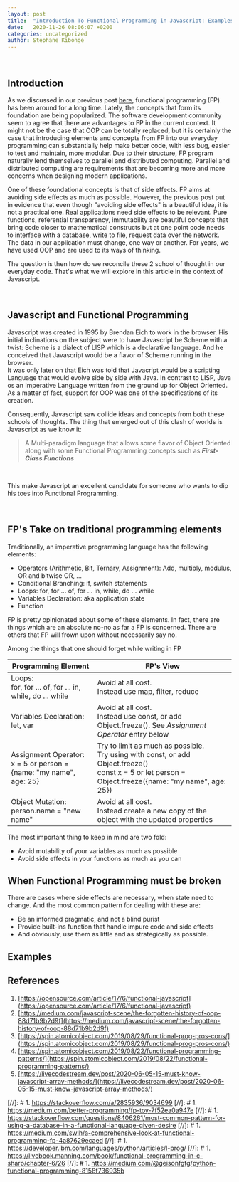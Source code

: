 ```yaml
--- 
layout: post 
title:  "Introduction To Functional Programming in Javascript: Examples" 
date:   2020-11-26 08:06:07 +0200 
categories: uncategorized 
author: Stephane Kibonge 
--- 
```




<br>

## Introduction

As we discussed in our previous post [here](/posts/introduction-to-fp-in-js-concepts), functional programming (FP) has been around for a long time. Lately, the concepts that form its foundation are being popularized. The software development community seem to agree that there are advantages to FP in the current context. It might not be the case that OOP can be totally replaced, but it is certainly the case that introducing elements and concepts from FP into our everyday programming can substantially help make better code, with less bug, easier to test and maintain, more modular. Due to their structure, FP program naturally lend themselves to parallel and distributed computing. Parallel and distributed computing are requirements that are becoming more and more concerns when designing modern applications.


One of these foundational concepts is that of side effects. FP aims at avoiding side effects as much as possible. However, the previous post put in evidence that even though "avoiding side effects" is a beautiful idea, it is not a practical one. Real applications need side effects to be relevant. Pure functions, referential transparency, immutability are beautiful concepts that bring code closer to mathematical constructs but at one point code needs to interface with a database, write to file, request data over the network. The data in our application must change, one way or another. For years, we have used OOP and are used to its ways of thinking.

The question is then how do we reconcile these 2 school of thought in our everyday code. That's what we will explore in this article in the context of Javascript.

<br>

## Javascript and Functional Programming

Javascript was created in 1995 by Brendan Eich to work in the browser. His initial inclinations on the subject were to have Javascript be Scheme with a twist: Scheme is a dialect of LISP which is a declarative language. And he conceived that Javascript would be a flavor of Scheme running in the browser. 
<br>It was only later on that Eich was told that Javacript would be a scripting Language that would evolve side by side with Java. In contrast to LISP, Java os an Imperative Language written from the ground up for Object Oriented. As a matter of fact, support for OOP was one of the specifications of its creation.

Consequently, Javascript saw collide ideas and concepts from both these schools of thoughts. The thing that emerged out of this clash of worlds is Javascript as we know it: 
> A Multi-paradigm language that allows some flavor of Object Oriented along with some Functional Programming concepts such as ***First-Class Functions***

<br>

This make Javascript an excellent candidate for someone who wants to dip his toes into Functional Programming.

<br>

## FP's Take on traditional programming elements

Traditionally, an imperative programming language has the following elements:
- Operators (Arithmetic, Bit, Ternary, Assignment): Add, multiply, modulus, OR and bitwise OR, ...
- Conditional Branching: if, switch statements
- Loops: for, for ... of, for ... in, while, do ... while
- Variables Declaration: aka application state
- Function

FP is pretty opinionated about some of these elements. In fact, there are things which are an absolute no-no as far a FP is concerned. There are others that FP will frown upon without necessarily say no.

Among the things that one should forget while writing in FP

|Programming Element| FP's View|
|-|-|
|Loops: <br>for, for ... of, for ... in, while, do ... while| Avoid at all cost. <br>Instead use map, filter, reduce|
|Variables Declaration: <br>let, var| Avoid at all cost. <br>Instead use const, or add Object.freeze(). See *Assignment Operator* entry below|
|Assignment Operator:<br>x = 5 or person = {name: "my name", age: 25}| Try to limit as much as possible. <br>Try using with const, or add Object.freeze()<br> const x = 5 or let person = Object.freeze({name: "my name", age: 25})|
|Object Mutation: <br>person.name = "new name"| Avoid at all cost. <br>Instead create a new copy of the object with the updated properties|

The most important thing to keep in mind are two fold:
- Avoid mutability of your variables as much as possible
- Avoid side effects in your functions as much as you can


## When Functional Programming must be broken

There are cases where side effects are necessary, when state need to change. And the most common pattern for dealing with these are:
- Be an informed pragmatic, and not a blind purist
- Provide built-ins function that handle impure code and side effects
- And obviously, use them as little and as strategically as possible.

## Examples




## References
1. [https://opensource.com/article/17/6/functional-javascript](https://opensource.com/article/17/6/functional-javascript)
1. [https://medium.com/javascript-scene/the-forgotten-history-of-oop-88d71b9b2d9f](https://medium.com/javascript-scene/the-forgotten-history-of-oop-88d71b9b2d9f)
1. [https://spin.atomicobject.com/2019/08/29/functional-prog-pros-cons/](https://spin.atomicobject.com/2019/08/29/functional-prog-pros-cons/)
1. [https://spin.atomicobject.com/2019/08/22/functional-programming-patterns/](https://spin.atomicobject.com/2019/08/22/functional-programming-patterns/)
1. [https://livecodestream.dev/post/2020-06-05-15-must-know-javascript-array-methods/](https://livecodestream.dev/post/2020-06-05-15-must-know-javascript-array-methods/)

[//]: # 1. https://stackoverflow.com/a/2835936/9034699
[//]: # 1. https://medium.com/better-programming/fp-toy-7f52ea0a947e
[//]: # 1. https://stackoverflow.com/questions/8406261/most-common-pattern-for-using-a-database-in-a-functional-language-given-desire
[//]: # 1. https://medium.com/swlh/a-comprehensive-look-at-functional-programming-fp-4a87629ecaed
[//]: # 1. https://developer.ibm.com/languages/python/articles/l-prog/
[//]: # 1. https://livebook.manning.com/book/functional-programming-in-c-sharp/chapter-6/26
[//]: # 1. https://medium.com/@geisonfgfg/python-functional-programming-8158f736935b